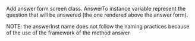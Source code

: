 Add answer form screen class. AnswerTo instance variable represent the question that will be answered (the one rendered above the answer form).

NOTE: the answerInst name does not follow the naming practices because of the use of the  framework of the method answer